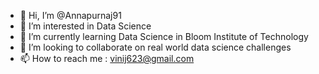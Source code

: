 - 👋 Hi, I’m @Annapurnaj91
- 👀 I’m interested in Data Science 
- 🌱 I’m currently learning Data Science in Bloom Institute of Technology
- 💞️ I’m looking to collaborate on real world data science challenges
- 📫 How to reach me : vinij623@gmail.com

<!---
Annapurnaj91/Annapurnaj91 is a ✨ special ✨ repository because its `README.md` (this file) appears on your GitHub profile.
You can click the Preview link to take a look at your changes.
--->
